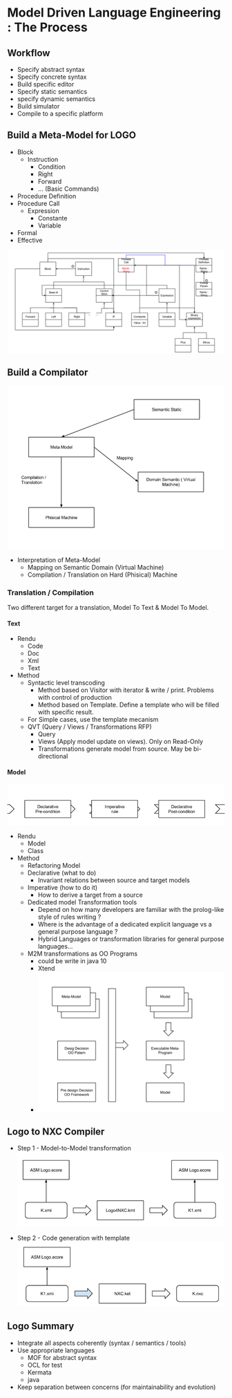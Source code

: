 # Model Driven Language Engineering : The Process

## Workflow

* Specify abstract syntax
* Specify concrete syntax
* Build specific editor
* Specify static semantics
* specify dynamic semantics
* Build simulator
* Compile to a specific platform

## Build a Meta-Model for LOGO

* Block
    * Instruction
        * Condition
        * Right
        * Forward
        * ... (Basic Commands)
* Procedure Definition
* Procedure Call
    * Expression
        * Constante
        * Variable
* Formal
* Effective

![Image](schema_meta-model.png)

## Build a Compilator
![Image](Compilator_Meta-Model.png)

* Interpretation of Meta-Model
    * Mapping on Semantic Domain (Virtual Machine)
    * Compilation / Translation on Hard (Phisical) Machine

### Translation / Compilation

Two different target for a translation, Model To Text & Model To Model.

#### Text
* Rendu
    * Code
    * Doc
    * Xml
    * Text
* Method
    * Syntactic level transcoding
        * Method based on Visitor with iterator & write / print. Problems with control of production
        * Method based on Template. Define a template who will be filled with specific result.
    * For Simple cases, use the template mecanism
    * QVT (Query / Views / Transformations RFP)
        * Query
        * Views (Apply model update on views). Only on Read-Only
        * Transformations generate model from source. May be bi-directional

#### Model
![Image](declarative-vs-imperative.png)
* Rendu
    * Model
    * Class
* Method
    * Refactoring Model
    * Declarative (what to do)
        * Invariant relations between source and target models
    * Imperative (how to do it)
        * How to derive a target from a source
    * Dedicated model Transformation tools
        * Depend on how many developers are familiar with the prolog-like style of rules writing ?
        * Where is the advantage of a dedicated explicit language vs a general purpose language ?
        * Hybrid Languages or transformation libraries for general purpose languages...
    * M2M transformations as OO Programs
        * could be write in java 10
        * Xtend
        * ![Image](meta-model_transformation.png)

## Logo to NXC Compiler

* Step 1 - Model-to-Model transformation
![Image](step1_model_to_model.png)

* Step 2 - Code generation with template
![Image](step2_code_generation.png )

## Logo Summary
* Integrate all aspects coherently (syntax / semantics / tools)
* Use appropriate languages
    * MOF for abstract syntax
    * OCL for test
    * Kermata
    * java
* Keep separation between concerns (for maintainability and evolution)
